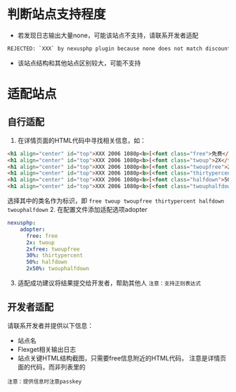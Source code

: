 # 判断站点支持程度
- 若发现日志输出大量none，可能该站点不支持，请联系开发者适配
```bash
REJECTED: `XXX` by nexusphp plugin because none does not match discount
```
- 该站点结构和其他站点区别较大，可能不支持

# 适配站点
## 自行适配
1. 在详情页面的HTML代码中寻找相关信息，如：
```html
<h1 align="center" id="top">XXX 2006 1080p<b>[<font class="free">免费</font>]</b></h1>
<h1 align="center" id="top">XXX 2006 1080p<b>[<font class="twoup">2X</font>]</b></h1>
<h1 align="center" id="top">XXX 2006 1080p<b>[<font class="twoupfree">2X免费</font>]</b></h1>
<h1 align="center" id="top">XXX 2006 1080p<b>[<font class="thirtypercent">30%</font>]</b></h1>
<h1 align="center" id="top">XXX 2006 1080p<b>[<font class="halfdown">50%</font>]</b></h1>
<h1 align="center" id="top">XXX 2006 1080p<b>[<font class="twouphalfdown">2X50%</font>]</b></h1>
```
选择其中的类名作为标识，即 `free twoup twoupfree thirtypercent halfdown twouphalfdown`
2. 在配置文件添加适配选项adopter
```yaml
nexusphp:
    adopter:
      free: free
      2x: twoup
      2xfree: twoupfree
      30%: thirtypercent
      50%: halfdown
      2x50%: twouphalfdown
```
3. 适配成功建议将结果提交给开发者，帮助其他人
`注意：支持正则表达式`
## 开发者适配
请联系开发者并提供以下信息：
- 站点名
- Flexget相关输出日志
- 站点关键HTML结构截图，只需要free信息附近的HTML代码，
注意是详情页面的代码，而非列表里的

`注意：提供信息时注意passkey`